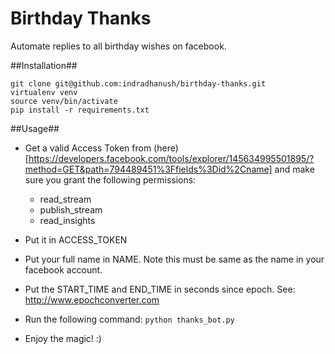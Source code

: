 Birthday Thanks
===============

Automate replies to all birthday wishes on facebook.

##Installation##

    git clone git@github.com:indradhanush/birthday-thanks.git
    virtualenv venv
    source venv/bin/activate
    pip install -r requirements.txt


##Usage##

* Get a valid Access Token from (here)[https://developers.facebook.com/tools/explorer/145634995501895/?method=GET&path=794489451%3Ffields%3Did%2Cname] and make sure you grant the following permissions:
  * read_stream
  * publish_stream
  * read_insights

* Put it in ACCESS_TOKEN
* Put your full name in NAME. Note this must be same as the name in your facebook account.
* Put the START_TIME and END_TIME in seconds since epoch. See: http://www.epochconverter.com
* Run the following command: `python thanks_bot.py`
* Enjoy the magic! :)
